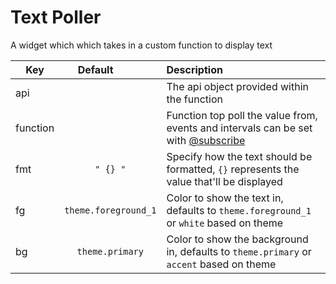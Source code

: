 # Text Poller

A widget which which takes in a custom function to display text

| Key|<div style="width: 100px">Default</div> |Description|
| ------------- | :----------------:  | :----------------------------------------------------------------------------------------|
| api           |                     | The api object provided within the function                                              |
| function      |                     | Function top poll the value from, events and intervals can be set with  [@subscribe](https://www.google.com)   |
| fmt           | `" {} "`            | Specify how the text should be formatted, `{}` represents the value that'll be displayed |
| fg            | `theme.foreground_1`| Color to show the text in, defaults to `theme.foreground_1` or `white` based on theme    |
| bg            | `theme.primary`     | Color to show the background in, defaults to `theme.primary` or `accent` based on theme  |
